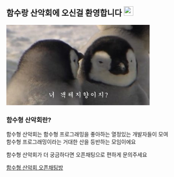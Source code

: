## 함수랑 산악회에 오신걸 환영합니다 <img src="https://media.giphy.com/media/hvRJCLFzcasrR4ia7z/giphy.gif" width="25px" height="25px">

<img src="../assets/cover.png" />

### 함수형 산악회란?

함수형 산악회는 함수형 프로그래밍을 좋아하는 열정있는 개발자들이 모여  
함수형 프로그래밍이라는 거대한 산을 등반하는 모임이에요

함수형 산악회가 더 궁금하다면 오픈채팅으로 편하게 문의주세요

[함수형 산악회 오픈채팅방](https://open.kakao.com/o/sTjHAUsf)

